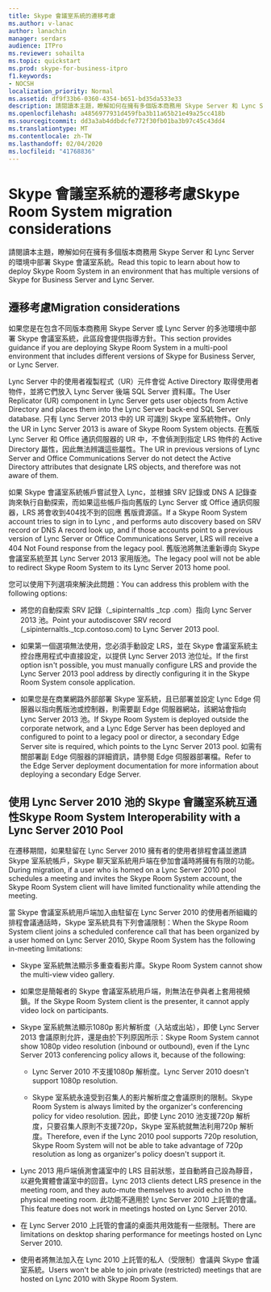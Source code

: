 ```yaml
---
title: Skype 會議室系統的遷移考慮
ms.author: v-lanac
author: lanachin
manager: serdars
audience: ITPro
ms.reviewer: sohailta
ms.topic: quickstart
ms.prod: skype-for-business-itpro
f1.keywords:
- NOCSH
localization_priority: Normal
ms.assetid: df9f33b6-0360-4354-b651-bd35da533e33
description: 請閱讀本主題，瞭解如何在擁有多個版本商務用 Skype Server 和 Lync Server 的環境中部署 Skype 會議室系統。
ms.openlocfilehash: a4856977931d459fba3b11a65b21e49a25cc418b
ms.sourcegitcommit: dd3a3ab4ddbdcfe772f30fb01ba3b97c45c43dd4
ms.translationtype: MT
ms.contentlocale: zh-TW
ms.lasthandoff: 02/04/2020
ms.locfileid: "41768836"
---
```

# <a name="skype-room-system-migration-considerations"></a><span data-ttu-id="ec41d-103">Skype 會議室系統的遷移考慮</span><span class="sxs-lookup"><span data-stu-id="ec41d-103">Skype Room System migration considerations</span></span>
 
<span data-ttu-id="ec41d-104">請閱讀本主題，瞭解如何在擁有多個版本商務用 Skype Server 和 Lync Server 的環境中部署 Skype 會議室系統。</span><span class="sxs-lookup"><span data-stu-id="ec41d-104">Read this topic to learn about how to deploy Skype Room System in an environment that has multiple versions of Skype for Business Server and Lync Server.</span></span>
  
## <a name="migration-considerations"></a><span data-ttu-id="ec41d-105">遷移考慮</span><span class="sxs-lookup"><span data-stu-id="ec41d-105">Migration considerations</span></span>

<span data-ttu-id="ec41d-106">如果您是在包含不同版本商務用 Skype Server 或 Lync Server 的多池環境中部署 Skype 會議室系統，此區段會提供指導方針。</span><span class="sxs-lookup"><span data-stu-id="ec41d-106">This section provides guidance if you are deploying Skype Room System in a multi-pool environment that includes different versions of Skype for Business Server, or Lync Server.</span></span> 
  
<span data-ttu-id="ec41d-107">Lync Server 中的使用者複製程式（UR）元件會從 Active Directory 取得使用者物件，並將它們放入 Lync Server 後端 SQL Server 資料庫。</span><span class="sxs-lookup"><span data-stu-id="ec41d-107">The User Replicator (UR) component in Lync Server gets user objects from Active Directory and places them into the Lync Server back-end SQL Server database.</span></span> <span data-ttu-id="ec41d-108">只有 Lync Server 2013 中的 UR 可識別 Skype 室系統物件。</span><span class="sxs-lookup"><span data-stu-id="ec41d-108">Only the UR in Lync Server 2013 is aware of Skype Room System objects.</span></span> <span data-ttu-id="ec41d-109">在舊版 Lync Server 和 Office 通訊伺服器的 UR 中，不會偵測到指定 LRS 物件的 Active Directory 屬性，因此無法辨識這些屬性。</span><span class="sxs-lookup"><span data-stu-id="ec41d-109">The UR in previous versions of Lync Server and Office Communications Server do not detect the Active Directory attributes that designate LRS objects, and therefore was not aware of them.</span></span> 
  
<span data-ttu-id="ec41d-110">如果 Skype 會議室系統帳戶嘗試登入 Lync，並根據 SRV 記錄或 DNS A 記錄查詢來執行自動探索，而如果這些帳戶指向舊版的 Lync Server 或 Office 通訊伺服器，LRS 將會收到404找不到的回應 舊版資源區。</span><span class="sxs-lookup"><span data-stu-id="ec41d-110">If a Skype Room System account tries to sign in to Lync , and performs auto discovery based on SRV record or DNS A record look up, and if those accounts point to a previous version of Lync Server or Office Communications Server, LRS will receive a 404 Not Found response from the legacy pool.</span></span> <span data-ttu-id="ec41d-111">舊版池將無法重新導向 Skype 會議室系統至其 Lync Server 2013 家用版池。</span><span class="sxs-lookup"><span data-stu-id="ec41d-111">The legacy pool will not be able to redirect Skype Room System to its Lync Server 2013 home pool.</span></span> 
  
<span data-ttu-id="ec41d-112">您可以使用下列選項來解決此問題：</span><span class="sxs-lookup"><span data-stu-id="ec41d-112">You can address this problem with the following options:</span></span> 
  
- <span data-ttu-id="ec41d-113">將您的自動探索 SRV 記錄（_sipinternaltls _tcp .com）指向 Lync Server 2013 池。</span><span class="sxs-lookup"><span data-stu-id="ec41d-113">Point your autodiscover SRV record (_sipinternaltls._tcp.contoso.com) to Lync Server 2013 pool.</span></span>
    
- <span data-ttu-id="ec41d-114">如果第一個選項無法使用，您必須手動設定 LRS，並在 Skype 會議室系統主控台應用程式中直接設定，以提供 Lync Server 2013 池位址。</span><span class="sxs-lookup"><span data-stu-id="ec41d-114">If the first option isn't possible, you must manually configure LRS and provide the Lync Server 2013 pool address by directly configuring it in the Skype Room System console application.</span></span> 
    
- <span data-ttu-id="ec41d-115">如果您是在商業網路外部部署 Skype 室系統，且已部署並設定 Lync Edge 伺服器以指向舊版池或控制器，則需要副 Edge 伺服器網站，該網站會指向 Lync Server 2013 池。</span><span class="sxs-lookup"><span data-stu-id="ec41d-115">If Skype Room System is deployed outside the corporate network, and a Lync Edge Server has been deployed and configured to point to a legacy pool or director, a secondary Edge Server site is required, which points to the Lync Server 2013 pool.</span></span> <span data-ttu-id="ec41d-116">如需有關部署副 Edge 伺服器的詳細資訊，請參閱 Edge 伺服器部署檔。</span><span class="sxs-lookup"><span data-stu-id="ec41d-116">Refer to the Edge Server deployment documentation for more information about deploying a secondary Edge Server.</span></span> 
    
## <a name="skype-room-system-interoperability-with-a-lync-server-2010-pool"></a><span data-ttu-id="ec41d-117">使用 Lync Server 2010 池的 Skype 會議室系統互通性</span><span class="sxs-lookup"><span data-stu-id="ec41d-117">Skype Room System Interoperability with a Lync Server 2010 Pool</span></span>

<span data-ttu-id="ec41d-118">在遷移期間，如果駐留在 Lync Server 2010 擁有者的使用者排程會議並邀請 Skype 室系統帳戶，Skype 聊天室系統用戶端在參加會議時將擁有有限的功能。</span><span class="sxs-lookup"><span data-stu-id="ec41d-118">During migration, if a user who is homed on a Lync Server 2010 pool schedules a meeting and invites the Skype Room System account, the Skype Room System client will have limited functionality while attending the meeting.</span></span> 
  
<span data-ttu-id="ec41d-119">當 Skype 會議室系統用戶端加入由駐留在 Lync Server 2010 的使用者所組織的排程會議通話時，Skype 室系統具有下列會議限制：</span><span class="sxs-lookup"><span data-stu-id="ec41d-119">When the Skype Room System client joins a scheduled conference call that has been organized by a user homed on Lync Server 2010, Skype Room System has the following in-meeting limitations:</span></span> 
  
- <span data-ttu-id="ec41d-120">Skype 室系統無法顯示多重查看影片庫。</span><span class="sxs-lookup"><span data-stu-id="ec41d-120">Skype Room System cannot show the multi-view video gallery.</span></span>
    
- <span data-ttu-id="ec41d-121">如果您是簡報者的 Skype 會議室系統用戶端，則無法在參與者上套用視頻鎖。</span><span class="sxs-lookup"><span data-stu-id="ec41d-121">If the Skype Room System client is the presenter, it cannot apply video lock on participants.</span></span>
    
- <span data-ttu-id="ec41d-122">Skype 室系統無法顯示1080p 影片解析度（入站或出站），即使 Lync Server 2013 會議原則允許，還是由於下列原因所示：</span><span class="sxs-lookup"><span data-stu-id="ec41d-122">Skype Room System cannot show 1080p video resolution (inbound or outbound), even if the Lync Server 2013 conferencing policy allows it, because of the following:</span></span> 
    
  - <span data-ttu-id="ec41d-123">Lync Server 2010 不支援1080p 解析度。</span><span class="sxs-lookup"><span data-stu-id="ec41d-123">Lync Server 2010 doesn't support 1080p resolution.</span></span>
    
  - <span data-ttu-id="ec41d-124">Skype 室系統永遠受到召集人的影片解析度之會議原則的限制。</span><span class="sxs-lookup"><span data-stu-id="ec41d-124">Skype Room System is always limited by the organizer's conferencing policy for video resolution.</span></span> <span data-ttu-id="ec41d-125">因此，即使 Lync 2010 池支援720p 解析度，只要召集人原則不支援720p，Skype 室系統就無法利用720p 解析度。</span><span class="sxs-lookup"><span data-stu-id="ec41d-125">Therefore, even if the Lync 2010 pool supports 720p resolution, Skype Room System will not be able to take advantage of 720p resolution as long as organizer's policy doesn't support it.</span></span> 
    
- <span data-ttu-id="ec41d-126">Lync 2013 用戶端偵測會議室中的 LRS 目前狀態，並自動將自己設為靜音，以避免實體會議室中的回音。</span><span class="sxs-lookup"><span data-stu-id="ec41d-126">Lync 2013 clients detect LRS presence in the meeting room, and they auto-mute themselves to avoid echo in the physical meeting room.</span></span> <span data-ttu-id="ec41d-127">此功能不適用於 Lync Server 2010 上託管的會議。</span><span class="sxs-lookup"><span data-stu-id="ec41d-127">This feature does not work in meetings hosted on Lync Server 2010.</span></span>
    
- <span data-ttu-id="ec41d-128">在 Lync Server 2010 上託管的會議的桌面共用效能有一些限制。</span><span class="sxs-lookup"><span data-stu-id="ec41d-128">There are limitations on desktop sharing performance for meetings hosted on Lync Server 2010.</span></span>
    
- <span data-ttu-id="ec41d-129">使用者將無法加入在 Lync 2010 上託管的私人（受限制）會議與 Skype 會議室系統。</span><span class="sxs-lookup"><span data-stu-id="ec41d-129">Users won't be able to join private (restricted) meetings that are hosted on Lync 2010 with Skype Room System.</span></span>
    


